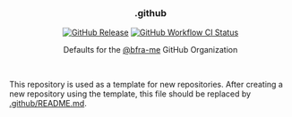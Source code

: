 <h3 align="center">
  <img alt="transparent" src="https://raw.githubusercontent.com/catppuccin/catppuccin/main/assets/misc/transparent.png" height="30" width="0px"/>
  .github
  <img alt="transparent" src="https://raw.githubusercontent.com/catppuccin/catppuccin/main/assets/misc/transparent.png" height="30" width="0px"/>
</h3>

<p align="center">
  <a href="https://github.com/bfra-me/.github/releases/latest" title="Latest Release on GitHub"><img alt="GitHub Release" src="https://img.shields.io/github/v/release/bfra-me/.github?sort=semver&style=for-the-badge&logo=github&label=release"></a>
  <a href="https://github.com/bfra-me/.github/actions?query=workflow%3Aci" title="Search GitHub Actions for CI workflow runs" ><img alt="GitHub Workflow CI Status" src="https://img.shields.io/github/actions/workflow/status/bfra-me/.github/ci.yaml?branch=main&style=for-the-badge&logo=github%20actions&logoColor=white&label=ci"></a>
</p>

<p align="center">
  Defaults for the <a href="https://github.com/bfra-me">@bfra-me</a> GitHub Organization
</p>

&nbsp;

This repository is used as a template for new repositories. After creating a new repository using the template, this file should be replaced by [.github/README.md](.github/README.md).
